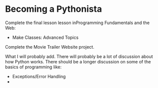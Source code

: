 # Becoming a Pythonista

Complete the final lesson lesson inProgramming Fundamentals and the Web:

* Make Classes: Advanced Topics

  
Complete the Movie Trailer Website project.

What I will probably add.  There will probably be a lot of discussion about how Python works.  There should be a longer discussion on some of the basics of programming like:

* Exceptions/Error Handling
* 


